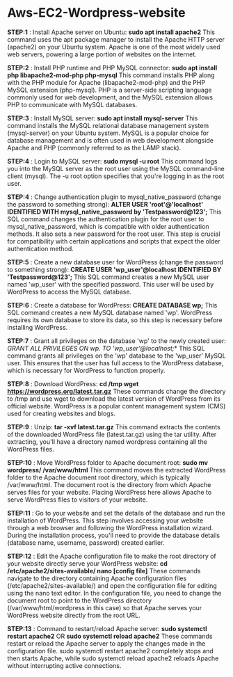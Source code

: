 # Aws-EC2-Wordpress-website

**STEP:1** : Install Apache server on Ubuntu:
**sudo apt install apache2**
This command uses the apt package manager to install the Apache HTTP server (apache2) on your Ubuntu system. Apache is one of the most widely used web servers, powering a large portion of websites on the internet.

**STEP:2** : Install PHP runtime and PHP MySQL connector:
**sudo apt install php libapache2-mod-php php-mysql**
This command installs PHP along with the PHP module for Apache (libapache2-mod-php) and the PHP MySQL extension (php-mysql). PHP is a server-side scripting language commonly used for web development, and the MySQL extension allows PHP to communicate with MySQL databases.

**STEP:3** : Install MySQL server:
**sudo apt install mysql-server**
This command installs the MySQL relational database management system (mysql-server) on your Ubuntu system. MySQL is a popular choice for database management and is often used in web development alongside Apache and PHP (commonly referred to as the LAMP stack).

**STEP:4** : Login to MySQL server:
**sudo mysql -u root**
This command logs you into the MySQL server as the root user using the MySQL command-line client (mysql). The -u root option specifies that you're logging in as the root user.

**STEP:4** : Change authentication plugin to mysql_native_password (change the password to something strong):
**ALTER USER 'root'@'localhost' IDENTIFIED WITH mysql_native_password by 'Testpassword@123';**
This SQL command changes the authentication plugin for the root user to mysql_native_password, which is compatible with older authentication methods. It also sets a new password for the root user. This step is crucial for compatibility with certain applications and scripts that expect the older authentication method.

**STEP:5** : Create a new database user for WordPress (change the password to something strong):
**CREATE USER 'wp_user'@localhost IDENTIFIED BY 'Testpassword@123';**
This SQL command creates a new MySQL user named 'wp_user' with the specified password. This user will be used by WordPress to access the MySQL database.

**STEP:6** : Create a database for WordPress:
**CREATE DATABASE wp;**
This SQL command creates a new MySQL database named 'wp'. WordPress requires its own database to store its data, so this step is necessary before installing WordPress.

**STEP:7** : Grant all privileges on the database 'wp' to the newly created user:
**GRANT ALL PRIVILEGES ON wp.* TO 'wp_user'@localhost;**
This SQL command grants all privileges on the 'wp' database to the 'wp_user' MySQL user. This ensures that the user has full access to the WordPress database, which is necessary for WordPress to function properly.

**STEP:8** : Download WordPress:
**cd /tmp
wget https://wordpress.org/latest.tar.gz**
These commands change the directory to /tmp and use wget to download the latest version of WordPress from its official website. WordPress is a popular content management system (CMS) used for creating websites and blogs.

**STEP:9** : Unzip:
**tar -xvf latest.tar.gz**
This command extracts the contents of the downloaded WordPress file (latest.tar.gz) using the tar utility. After extracting, you'll have a directory named wordpress containing all the WordPress files.

**STEP:10** : Move WordPress folder to Apache document root:
**sudo mv wordpress/ /var/www/html**
This command moves the extracted WordPress folder to the Apache document root directory, which is typically /var/www/html. The document root is the directory from which Apache serves files for your website. Placing WordPress here allows Apache to serve WordPress files to visitors of your website.

**STEP:11** : Go to your website and set the details of the database and run the installation of WordPress. This step involves accessing your website through a web browser and following the WordPress installation wizard. During the installation process, you'll need to provide the database details (database name, username, password) created earlier.

**STEP:12** : Edit the Apache configuration file to make the root directory of your website directly serve your WordPress website:
**cd /etc/apache2/sites-available/
nano [config file]**
These commands navigate to the directory containing Apache configuration files (/etc/apache2/sites-available/) and open the configuration file for editing using the nano text editor. In the configuration file, you need to change the document root to point to the WordPress directory (/var/www/html/wordpress in this case) so that Apache serves your WordPress website directly from the root URL.

**STEP:13** : Command to restart/reload Apache server:
**sudo systemctl restart apache2**
OR
**sudo systemctl reload apache2**
These commands restart or reload the Apache server to apply the changes made in the configuration file. sudo systemctl restart apache2 completely stops and then starts Apache, while sudo systemctl reload apache2 reloads Apache without interrupting active connections.
